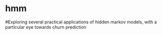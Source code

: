 # hmm

#Exploring several practical applications of hidden markov models, with a particular eye towards churn prediction
